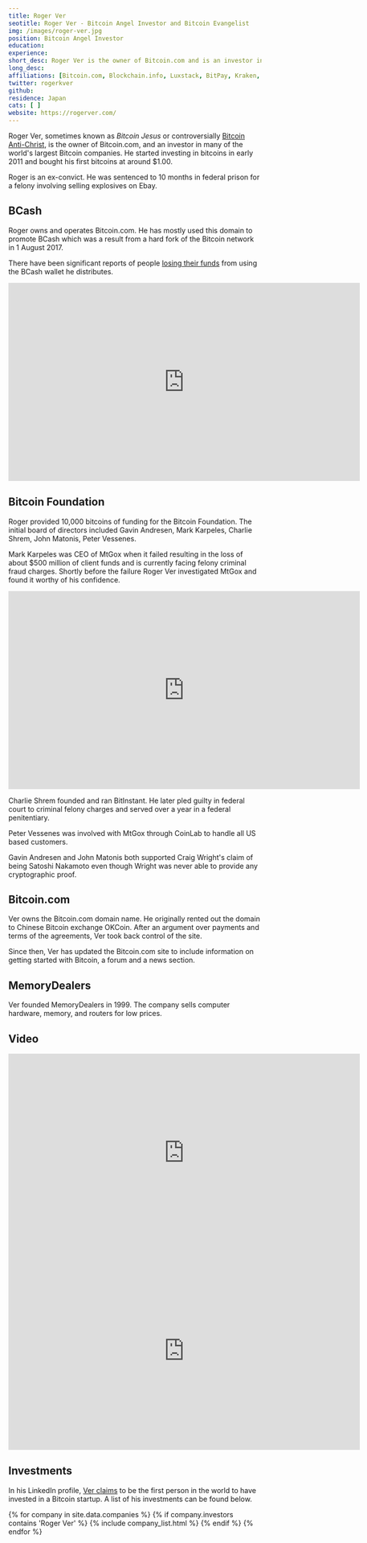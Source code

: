 ```yaml
---
title: Roger Ver
seotitle: Roger Ver - Bitcoin Angel Investor and Bitcoin Evangelist
img: /images/roger-ver.jpg
position: Bitcoin Angel Investor
education:
experience:
short_desc: Roger Ver is the owner of Bitcoin.com and is an investor in many of the world's largest Bitcoin companies.
long_desc:
affiliations: [Bitcoin.com, Blockchain.info, Luxstack, BitPay, Kraken, Purse]
twitter: rogerkver
github: 
residence: Japan
cats: [ ]
website: https://rogerver.com/
---
```

Roger Ver, sometimes known as _Bitcoin Jesus_ or controversially [Bitcoin Anti-Christ](https://medium.com/@WhalePanda/roger-ver-from-bitcoin-jesus-to-bitcoin-antichrist-69fc7a17c622), is the owner of Bitcoin.com, and an investor in many of the world's largest Bitcoin companies. He started investing in bitcoins in early 2011 and bought his first bitcoins at around $1.00.

Roger is an ex-convict. He was sentenced to 10 months in federal prison for a felony involving selling explosives on Ebay.

## BCash

Roger owns and operates Bitcoin.com. He has mostly used this domain to promote BCash which was a result from a hard fork of the Bitcoin network in 1 August 2017.

There have been significant reports of people [losing their funds](https://www.reddit.com/r/Bitcoin/comments/7jl73c/video_roger_ver_rage_quit_interview_bcash/?utm_content=comments&utm_medium=hot&utm_source=reddit&utm_name=Bitcoin) from using the BCash wallet he distributes.

<iframe width="700" height="394" src="https://www.youtube.com/embed/oCOjCEth6xI" frameborder="0" gesture="media" allow="encrypted-media" allowfullscreen></iframe>

## Bitcoin Foundation

Roger provided 10,000 bitcoins of funding for the Bitcoin Foundation. The initial board of directors included Gavin Andresen, Mark Karpeles, Charlie Shrem, John Matonis, Peter Vessenes.

Mark Karpeles was CEO of MtGox when it failed resulting in the loss of about $500 million of client funds and is currently facing felony criminal fraud charges. Shortly before the failure Roger Ver investigated MtGox and found it worthy of his confidence.

<iframe width="700" height="394" src="https://www.youtube.com/embed/UP1YsMlrfF0" frameborder="0" allowfullscreen></iframe>

Charlie Shrem founded and ran BitInstant. He later pled guilty in federal court to criminal felony charges and served over a year in a federal penitentiary.

Peter Vessenes was involved with MtGox through CoinLab to handle all US based customers.

Gavin Andresen and John Matonis both supported Craig Wright's claim of being Satoshi Nakamoto even though Wright was never able to provide any cryptographic proof.

## Bitcoin.com

Ver owns the Bitcoin.com domain name. He originally rented out the domain to Chinese Bitcoin exchange OKCoin. After an argument over payments and terms of the agreements, Ver took back control of the site. 

Since then, Ver has updated the Bitcoin.com site to include information on getting started with Bitcoin, a forum and a news section. 

## MemoryDealers

Ver founded MemoryDealers in 1999. The company sells computer hardware, memory, and routers for low prices. 

## Video

<iframe width="700" height="394" src="https://www.youtube.com/embed/Zm8wNqjmBwg" frameborder="0" allowfullscreen></iframe>

<iframe width="700" height="394" src="https://www.youtube.com/embed/I5clPxjrEIA" frameborder="0" allowfullscreen></iframe>

## Investments

In his LinkedIn profile, [Ver claims](https://jp.linkedin.com/in/rogerver) to be the first person in the world to have invested in a Bitcoin startup. A list of his investments can be found below. 

{% for company in site.data.companies %}
{% if company.investors contains 'Roger Ver' %}
{% include company_list.html %}
{% endif %}
{% endfor %}
